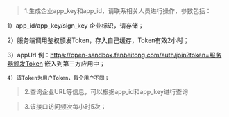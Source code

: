 

> 1.生成企业app_key和app_id，请联系相关人员进行操作，参数包括：

   1）app_id/app_key/sign_key 企业标识，请存储；
	
   2）服务端调用鉴权颁发Token，存入自己缓存，Token有效2小时；
	
   3）appUrl 例：https://open-sandbox.fenbeitong.com/auth/join?token=服务器颁发Token 嵌入到第三方应用中；
	
	4) 该Token为用户Token，每个用户不同；
	
> 2.查询企业URL等信息，可以根据app_id和app_key进行查询

>3.该接口访问频次每小时5次；

